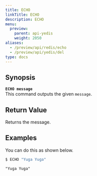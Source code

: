 ```yaml
---
title: ECHO
linkTitle: ECHO
description: ECHO
menu:
  preview:
    parent: api-yedis
    weight: 2050
aliases:
  - /preview/api/redis/echo
  - /preview/api/yedis/del
type: docs
---
```


## Synopsis
<b>`ECHO message`</b><br>
This command outputs the given `message`.

## Return Value
Returns the message.

## Examples

You can do this as shown below.

```sh
$ ECHO "Yuga Yuga"
```

```
"Yuga Yuga"
```
